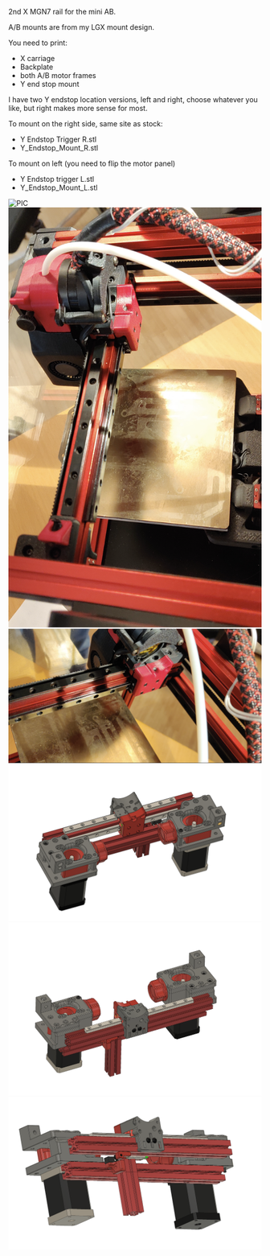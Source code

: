 2nd X MGN7 rail for the mini AB.

A/B mounts are from my LGX mount design.

You need to print:
- X carriage
- Backplate
- both A/B motor frames 
- Y end stop mount

I have two Y endstop location versions, left and right, choose whatever you like, but right makes more sense for most.

To mount on the right side, same site as stock:
- Y Endstop Trigger R.stl
- Y_Endstop_Mount_R.stl

To mount on left (you need to flip the motor panel)
- Y Endstop trigger L.stl
- Y_Endstop_Mount_L.stl



![PIC](2nd_mini_AB_rail_0.png)
![PIC](2nd_mini_AB_rail_0_1.png)
![PIC](2nd_mini_AB_rail_0_2.png)
![PIC](2nd_mini_AB_rail_3.png)
![PIC](2nd_mini_AB_rail_1.png)
![PIC](2nd_mini_AB_rail_2.png)
